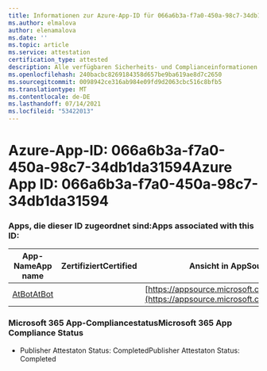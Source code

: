 ```yaml
---
title: Informationen zur Azure-App-ID für 066a6b3a-f7a0-450a-98c7-34db1da31594
ms.author: elmalova
author: elenamalova
ms.date: ''
ms.topic: article
ms.service: attestation
certification_type: attested
description: Alle verfügbaren Sicherheits- und Complianceinformationen für 066a6b3a-f7a0-450a-98c7-34db1da31594.
ms.openlocfilehash: 240bacbc8269184358d657be9ba619ae8d7c2650
ms.sourcegitcommit: 0098942ce316ab984e09fd9d2063cbc516c8bfb5
ms.translationtype: MT
ms.contentlocale: de-DE
ms.lasthandoff: 07/14/2021
ms.locfileid: "53422013"
---
```

# <a name="azure-app-id-066a6b3a-f7a0-450a-98c7-34db1da31594"></a><span data-ttu-id="1f4e7-103">Azure-App-ID: 066a6b3a-f7a0-450a-98c7-34db1da31594</span><span class="sxs-lookup"><span data-stu-id="1f4e7-103">Azure App ID: 066a6b3a-f7a0-450a-98c7-34db1da31594</span></span>


### <a name="apps-associated-with-this-id"></a><span data-ttu-id="1f4e7-104">Apps, die dieser ID zugeordnet sind:</span><span class="sxs-lookup"><span data-stu-id="1f4e7-104">Apps associated with this ID:</span></span>
| <span data-ttu-id="1f4e7-105">**App-Name**</span><span class="sxs-lookup"><span data-stu-id="1f4e7-105">**App name**</span></span> | <span data-ttu-id="1f4e7-106">**Zertifiziert**</span><span class="sxs-lookup"><span data-stu-id="1f4e7-106">**Certified**</span></span> | <span data-ttu-id="1f4e7-107">**Ansicht in AppSource**</span><span class="sxs-lookup"><span data-stu-id="1f4e7-107">**View in AppSource**</span></span> |
|-|-|-|
| [<span data-ttu-id="1f4e7-108">AtBot</span><span class="sxs-lookup"><span data-stu-id="1f4e7-108">AtBot</span></span>](https://docs.microsoft.com/en-us/microsoft-365-app-certification/forward/WA104381219) |  | [https://appsource.microsoft.com/product/office/WA104381219](https://appsource.microsoft.com/product/office/WA104381219) |

### <a name="microsoft-365-app-compliance-status"></a><span data-ttu-id="1f4e7-109">Microsoft 365 App-Compliancestatus</span><span class="sxs-lookup"><span data-stu-id="1f4e7-109">Microsoft 365 App Compliance Status</span></span>
- <span data-ttu-id="1f4e7-110">Publisher Attestaton Status: Completed</span><span class="sxs-lookup"><span data-stu-id="1f4e7-110">Publisher Attestaton Status: Completed</span></span>
